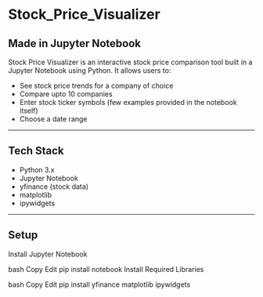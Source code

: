 # Stock_Price_Visualizer
Made in Jupyter Notebook 
---------------
Stock Price Visualizer is an interactive stock price comparison tool built in a Jupyter Notebook using Python. It allows users to:
- See stock price trends for a company of choice
- Compare upto 10 companies
- Enter stock ticker symbols (few examples provided in the notebook itself)
- Choose a date range

-----------------
## Tech Stack 
- Python 3.x
- Jupyter Notebook
- yfinance (stock data)
- matplotlib
- ipywidgets
--------
## Setup
Install Jupyter Notebook

bash
Copy
Edit
pip install notebook
Install Required Libraries

bash
Copy
Edit
pip install yfinance matplotlib ipywidgets
